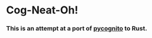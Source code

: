 # Cog-Neat-Oh!
### This is an attempt at a port of [pycognito](https://github.com/pvizeli/pycognito) to Rust.
